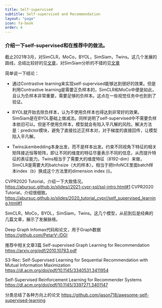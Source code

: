 ```yaml
---
title: Self-supervised
subtitle: Self-supervised and Recommendation
layout: "page"
icon: fa-book
order: 4
---
```


### 介绍一下self-supervised和在推荐中的做法。

截止2021年3月，对SimCLR，MoCo，BYOL，SimSiam，Twins。这几个发展的路线，总结比较好的见[文章](https://github.com/newlei/papernote/blob/main/files_collected/self_supervised/summary_self_supervised.pdf)，对SimSiam分析的不错的见[文章](https://github.com/newlei/papernote/blob/main/files_collected/self_supervised/SimSiam_su.pdf)

简单说一下结论：

- 通过Contrastive learning来实现self-supervised能够达到很好的效果。但是利用Contrastive learning是需要正负样本的，SimCLR和MoCo中便是如此，且认为负样本非常重要，需要足够的负样本。这点在一些视觉任务中也到到了验证。

- BYOL就开始去除负样本，认为不使用负样本也得达到非常好的效果。SimSiam是在BYOL基础上做减法。同样说明了self-supervised中不需要负样本依旧可以。但是不使用负样本，模型就会有陷入平凡解的风险。解决方法是：predictor模块，避免了直接拉近正样本对，对于梯度的直接回传，让模型陷入平凡解。

- Twins从embedding本身出发，而不是样本出发。约束不同视角下特征的相关矩阵接近恒等矩阵，即让不同的维度的特征尽量表示不同的信息，从而提升特征的表征能力。Twins相当于了需要大的维度特征（8192-dim）来做，SimCLR是需要大的batchsize（大的样本）。相当于把InfoNCE里面batch样本index（b）换成这个方法里的dimension index (i)。



CVPR2020 Tutorial，介绍一下大致情况。
https://abursuc.github.io/slides//2021-cvpr-ssl/ssl-intro.html#1
CVPR2020 Tutorial，介绍很细致。
https://abursuc.github.io/slides/2020_tutorial_cvpr//self_supervised_learning.html#1

SimCLR，MoCo，BYOL，SimSiam，Twins。这几个模型，从前到后是经典的几篇文章，展示了发展脉络。

Deep Graph Infomax代码和论文，用于Graph数据
https://github.com/PetarV-/DGI

推荐中相关文章3篇
Self-supervised Graph Learning for Recommendation
https://arxiv.org/pdf/2010.10783.pdf

S3-Rec: Self-Supervised Learning for Sequential
Recommendation with Mutual Information Maximization
https://dl.acm.org/doi/pdf/10.1145/3340531.3411954

Self-Supervised Reinforcement Learning for
Recommender Systems
https://dl.acm.org/doi/pdf/10.1145/3397271.3401147

分类总结了各种方向上的论文
https://github.com/jason718/awesome-self-supervised-learning




